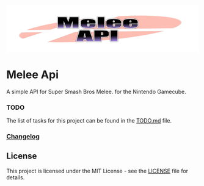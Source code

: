 ![Melee Api](/static/MeleeAPI_logo.png)

# Melee Api

A simple API for Super Smash Bros Melee. for the Nintendo Gamecube.

### TODO
The list of tasks for this project can be found in the [TODO.md](TODO.md) file.

### [Changelog](CHANGELOG.md)

## License

This project is licensed under the MIT License - see the [LICENSE](LICENSE) file for details.
